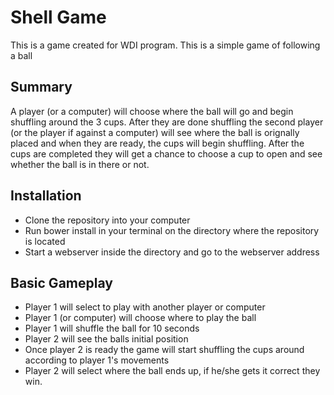 # Shell Game
This is a game created for WDI program.  This is a simple game of following a ball

## Summary
A player (or a computer) will choose where the ball will go and begin shuffling around the 3 cups.  After they are done shuffling
the second player (or the player if against a computer) will see where the ball is orignally placed and when they are ready, the cups will begin shuffling.  After the cups are completed they will get a chance to choose a cup to open and see whether the ball is in there or not.

## Installation
- Clone the repository into your computer
- Run bower install in your terminal on the directory where the repository is located
- Start a webserver inside the directory and go to the webserver address

## Basic Gameplay
- Player 1 will select to play with another player or computer
- Player 1 (or computer) will choose where to play the ball
- Player 1 will shuffle the ball for 10 seconds
- Player 2 will see the balls initial position
- Once player 2 is ready the game will start shuffling the cups around according to player 1's movements
- Player 2 will select where the ball ends up, if he/she gets it correct they win.



